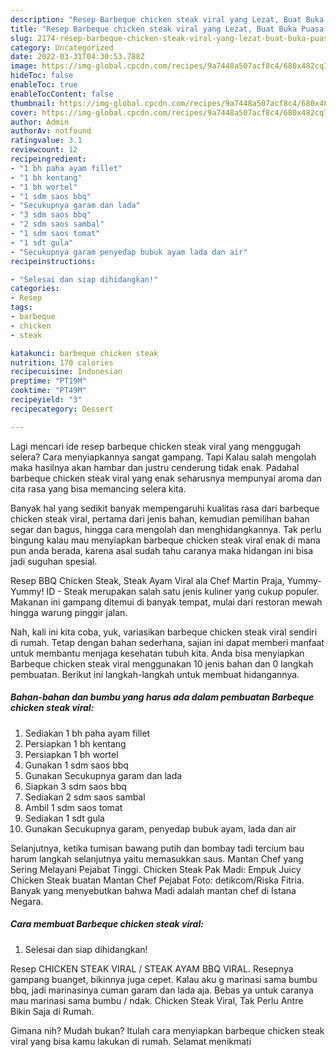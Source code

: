 ```yaml
---
description: "Resep Barbeque chicken steak viral yang Lezat, Buat Buka Puasa Lezat Sekali"
title: "Resep Barbeque chicken steak viral yang Lezat, Buat Buka Puasa Lezat Sekali"
slug: 2174-resep-barbeque-chicken-steak-viral-yang-lezat-buat-buka-puasa-lezat-sekali
category: Uncategorized
date: 2022-03-31T04:30:53.788Z
image: https://img-global.cpcdn.com/recipes/9a7448a507acf8c4/680x482cq70/barbeque-chicken-steak-viral-foto-resep-utama.jpg
hideToc: false
enableToc: true
enableTocContent: false
thumbnail: https://img-global.cpcdn.com/recipes/9a7448a507acf8c4/680x482cq70/barbeque-chicken-steak-viral-foto-resep-utama.jpg
cover: https://img-global.cpcdn.com/recipes/9a7448a507acf8c4/680x482cq70/barbeque-chicken-steak-viral-foto-resep-utama.jpg
author: Admin
authorAv: notfound
ratingvalue: 3.1
reviewcount: 12
recipeingredient:
- "1 bh paha ayam fillet"
- "1 bh kentang"
- "1 bh wortel"
- "1 sdm saos bbq"
- "Secukupnya garam dan lada"
- "3 sdm saos bbq"
- "2 sdm saos sambal"
- "1 sdm saos tomat"
- "1 sdt gula"
- "Secukupnya garam penyedap bubuk ayam lada dan air"
recipeinstructions:

- "Selesai dan siap dihidangkan!"
categories:
- Resep
tags:
- barbeque
- chicken
- steak

katakunci: barbeque chicken steak 
nutrition: 170 calories
recipecuisine: Indonesian
preptime: "PT19M"
cooktime: "PT49M"
recipeyield: "3"
recipecategory: Dessert

---
```



Lagi mencari ide resep barbeque chicken steak viral yang menggugah selera? Cara menyiapkannya sangat gampang. Tapi Kalau salah mengolah maka hasilnya akan hambar dan justru cenderung tidak enak. Padahal barbeque chicken steak viral yang enak seharusnya mempunyai aroma dan cita rasa yang bisa memancing selera kita.


Banyak hal yang sedikit banyak mempengaruhi kualitas rasa dari barbeque chicken steak viral, pertama dari jenis bahan, kemudian pemilihan bahan segar dan bagus, hingga cara mengolah dan menghidangkannya. Tak perlu bingung kalau mau menyiapkan barbeque chicken steak viral enak di mana pun anda berada, karena asal sudah tahu caranya maka hidangan ini bisa jadi suguhan spesial.

Resep BBQ Chicken Steak, Steak Ayam Viral ala Chef Martin Praja, Yummy-Yummy! ID - Steak merupakan salah satu jenis kuliner yang cukup populer. Makanan ini gampang ditemui di banyak tempat, mulai dari restoran mewah hingga warung pinggir jalan.


Nah, kali ini kita coba, yuk, variasikan barbeque chicken steak viral sendiri di rumah. Tetap dengan bahan sederhana, sajian ini dapat memberi manfaat untuk membantu menjaga kesehatan tubuh kita. Anda bisa menyiapkan Barbeque chicken steak viral menggunakan 10 jenis bahan dan 0 langkah pembuatan. Berikut ini langkah-langkah untuk membuat hidangannya.

<!--inarticleads1-->

##### Bahan-bahan dan bumbu yang harus ada dalam pembuatan Barbeque chicken steak viral:

1. Sediakan 1 bh paha ayam fillet
1. Persiapkan 1 bh kentang
1. Persiapkan 1 bh wortel
1. Gunakan 1 sdm saos bbq
1. Gunakan Secukupnya garam dan lada
1. Siapkan 3 sdm saos bbq
1. Sediakan 2 sdm saos sambal
1. Ambil 1 sdm saos tomat
1. Sediakan 1 sdt gula
1. Gunakan Secukupnya garam, penyedap bubuk ayam, lada dan air


Selanjutnya, ketika tumisan bawang putih dan bombay tadi tercium bau harum langkah selanjutnya yaitu memasukkan saus. Mantan Chef yang Sering Melayani Pejabat Tinggi. Chicken Steak Pak Madi: Empuk Juicy Chicken Steak buatan Mantan Chef Pejabat Foto: detikcom/Riska Fitria. Banyak yang menyebutkan bahwa Madi adalah mantan chef di Istana Negara. 

<!--inarticleads2-->

##### Cara membuat Barbeque chicken steak viral:


1. Selesai dan siap dihidangkan!

Resep CHICKEN STEAK VIRAL / STEAK AYAM BBQ VIRAL. Resepnya gampang buanget, bikinnya juga cepet. Kalau aku g marinasi sama bumbu bbq, jadi marinasinya cuman garam dan lada aja. Bebas ya untuk caranya mau marinasi sama bumbu / ndak. Chicken Steak Viral, Tak Perlu Antre Bikin Saja di Rumah. 

Gimana nih? Mudah bukan? Itulah cara menyiapkan barbeque chicken steak viral yang bisa kamu lakukan di rumah. Selamat menikmati
